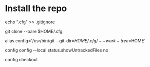 # Install the repo

echo ".cfg" >> .gitignore

git clone --bare <remote-git-repo-url> $HOME/.cfg

alias config='/usr/bin/git --git-dir=$HOME/.cfg/ --work-tree=$HOME'

config config --local status.showUntrackedFiles no

config checkout
